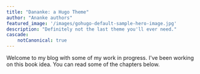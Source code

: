 ```yaml
---
title: "Dananke: a Hugo Theme"
author: "Ananke authors"
featured_image: '/images/gohugo-default-sample-hero-image.jpg'
description: "Definitely not the last theme you'll ever need."
cascade:
    notCanonical: true
---
```

Welcome to my blog with some of my work in progress. I've been working on this book idea. You can read some of the chapters below.
